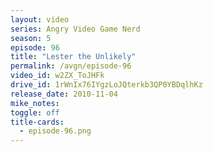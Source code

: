 ```yaml
---
layout: video
series: Angry Video Game Nerd
season: 5
episode: 96
title: "Lester the Unlikely"
permalink: /avgn/episode-96
video_id: w2ZX_ToJHFk
drive_id: 1rWnIx76IYgzLoJQterkb3QP0YBDqlhKz
release_date: 2010-11-04
mike_notes:
toggle: off
title-cards:
  - episode-96.png
---
```

